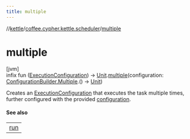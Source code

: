 ```yaml
---
title: multiple
---
```

//[kettle](../../index.html)/[coffee.cypher.kettle.scheduler](index.html)/[multiple](multiple.html)



# multiple



[jvm]\
infix fun ([ExecutionConfiguration](-execution-configuration/index.html)) -&gt; [Unit](https://kotlinlang.org/api/latest/jvm/stdlib/kotlin/-unit/index.html).[multiple](multiple.html)(configuration: [ConfigurationBuilder.Multiple](-configuration-builder/-multiple/index.html).() -&gt; [Unit](https://kotlinlang.org/api/latest/jvm/stdlib/kotlin/-unit/index.html))



Creates an [ExecutionConfiguration](-execution-configuration/index.html) that executes the task multiple times, further configured with the provided [configuration](multiple.html).



#### See also


| |
|---|
| [run](https://kotlinlang.org/api/latest/jvm/stdlib/kotlin/index.html) |



